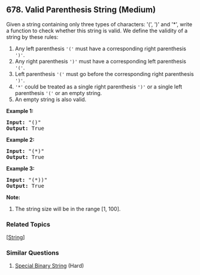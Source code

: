 <!--|This file generated by command(leetcode description); DO NOT EDIT.    |-->
<!--+----------------------------------------------------------------------+-->
<!--|@author    Openset <openset.wang@gmail.com>                           |-->
<!--|@link      https://github.com/openset                                 |-->
<!--|@home      https://github.com/openset/leetcode                        |-->
<!--+----------------------------------------------------------------------+-->

## 678. Valid Parenthesis String (Medium)

<p>
Given a string containing only three types of characters: '(', ')' and '*', write a function to check whether this string is valid. We define the validity of a string by these rules:
<ol>
<li>Any left parenthesis <code>'('</code> must have a corresponding right parenthesis <code>')'</code>.</li>
<li>Any right parenthesis <code>')'</code> must have a corresponding left parenthesis <code>'('</code>.</li>
<li>Left parenthesis <code>'('</code> must go before the corresponding right parenthesis <code>')'</code>.</li>
<li><code>'*'</code> could be treated as a single right parenthesis <code>')'</code> or a single left parenthesis <code>'('</code> or an empty string.</li>
<li>An empty string is also valid.</li>
</ol>
</p>

<p><b>Example 1:</b><br />
<pre>
<b>Input:</b> "()"
<b>Output:</b> True
</pre>
</p>

<p><b>Example 2:</b><br />
<pre>
<b>Input:</b> "(*)"
<b>Output:</b> True
</pre>
</p>

<p><b>Example 3:</b><br />
<pre>
<b>Input:</b> "(*))"
<b>Output:</b> True
</pre>
</p>

<p><b>Note:</b><br>
<ol>
<li>The string size will be in the range [1, 100].</li>
</ol>
</p>

### Related Topics
[[String](https://github.com/openset/leetcode/tree/master/tag/string/README.md)] 

### Similar Questions
  1. [Special Binary String](https://github.com/openset/leetcode/tree/master/problems/special-binary-string) (Hard)
